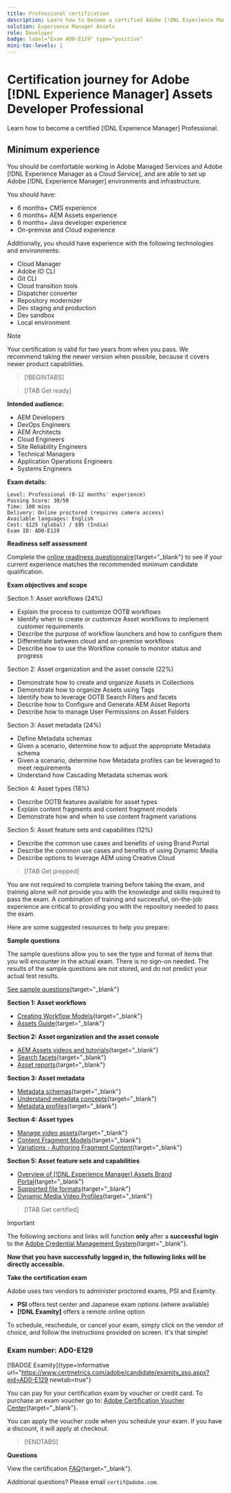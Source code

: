 ```yaml
---
title: Professional certification
description: Learn how to become a certified Adobe [!DNL Experience Manager] professional.
solution: Experience Manager Assets
role: Developer
badge: label="Exam AD0-E129" type="positive"
mini-toc-levels: 1
---
```

# Certification journey for Adobe [!DNL Experience Manager] Assets Developer Professional

Learn how to become a certified [!DNL Experience Manager] Professional.

## Minimum experience

You should be comfortable working in Adobe Managed Services and Adobe [!DNL Experience Manager as a Cloud Service], and are able to set up Adobe [!DNL Experience Manager] environments and infrastructure. 

You should have:

* 6 months+ CMS experience
* 6 months+ AEM Assets experience
* 6 months+ Java developer experience
* On-premise and Cloud experience

Additionally, you should have experience with the following technologies and environments:

* Cloud Manager
* Adobe IO CLI
* Git CLI
* Cloud transition tools
* Dispatcher converter
* Repository modernizer
* Dev staging and production
* Dev sandbox
* Local environment

>[!NOTE]
>
>Your certification is valid for two years from when you pass. We recommend taking the newer version when possible, because it covers newer product capabilities.

>[!BEGINTABS]

>[!TAB Get ready]

**Intended audience:**

* AEM Developers
* DevOps Engineers
* AEM Architects
* Cloud Engineers
* Site Reliability Engineers
* Technical Managers
* Application Operations Engineers
* Systems Engineers

**Exam details:**

```
Level: Professional (0-12 months' experience)
Passing Score: 30/50
Time: 100 mins
Delivery: Online proctored (requires camera access)
Available languages: English
Cost: $125 (global) / $95 (India)
Exam ID: AD0-E129

```

**Readiness self assessment**

Complete the [online readiness questionnaire](https://scorpion.caveon.com/launchpad/ad-q-e208-readiness-questionnaire-for-adobe-analytics-business-practitioner-expert-exam-copy-b9x6ey/ad-q-e129-readiness-questionnaire-for-adobe-aem-assets-developer-professional-exam){target="_blank"} to see if your current experience matches the recommended minimum candidate qualification.

**Exam objectives and scope**

Section 1: Asset workflows (24%)

* Explain the process to customize OOTB workflows
* Identify when to create or customize Asset workflows to implement customer requirements
* Describe the purpose of workflow launchers and how to configure them
* Differentiate between cloud and on-premise workflows
* Describe how to use the Workflow console to monitor status and progress

Section 2: Asset organization and the asset console (22%)

* Demonstrate how to create and organize Assets in Collections
* Demonstrate how to organize Assets using Tags
* Identify how to leverage OOTB Search Filters and facets
* Describe how to Configure and Generate AEM Asset Reports
* Describe how to manage User Permissions on Asset Folders

Section 3: Asset metadata (24%)

* Define Metadata schemas
* Given a scenario, determine how to adjust the appropriate Metadata schema
* Given a scenario, determine how Metadata profiles can be leveraged to meet requirements
* Understand how Cascading Metadata schemas work

Section 4: Asset types (18%)

* Describe OOTB features available for asset types
* Explain content fragments and content fragment models
* Demonstrate how and when to use content fragment variations

Section 5: Asset feature sets and capabilities (12%)

* Describe the common use cases and benefits of using Brand Portal
* Describe the common use cases and benefits of using Dynamic Media
* Describe options to leverage AEM using Creative Cloud

>[!TAB Get prepped]

You are not required to complete training before taking the exam, and training alone will not provide you with the knowledge and skills required to pass the exam. A combination of training and successful, on-the-job experience are critical to providing you with the repository needed to pass the exam.

Here are some suggested resources to help you prepare:

**Sample questions**

The sample questions allow you to see the type and format of items that you will encounter in the actual exam. There is no sign-on needed. The results of the sample questions are not stored, and do not predict your actual test results.

[See sample questions](https://scorpion.caveon.com/launchpad/ad0-e129-adobe-experience-manager-assets-developer-professional-copy-ms27zq){target="_blank"}

**Section 1: Asset workflows**

* [Creating Workflow Models](https://experienceleague.adobe.com/docs/experience-manager-64/developing/extending-aem/extending-workflows/workflows-models.html?lang=en#sync-your-workflow-generate-a-runtime-model){target="_blank"}
* [Assets Guide](https://experienceleague.adobe.com/docs/experience-manager-64/assets/home.html?lang=en){target="_blank"}

**Section 2: Asset organization and the asset console**

* [AEM Assets videos and tutorials](https://experienceleague.adobe.com/docs/experience-manager-learn/assets/overview.html?lang=en){target="_blank"}
* [Search facets](https://experienceleague.adobe.com/docs/experience-manager-65/assets/administer/search-facets.html?lang=en#restoring-default-search-facets){target="_blank"}
* [Asset reports](https://experienceleague.adobe.com/docs/experience-manager-65/assets/administer/asset-reports.html?lang=en){target="_blank"}

**Section 3: Asset metadata**

* [Metadata schemas](https://experienceleague.adobe.com/docs/experience-manager-64/assets/administer/metadata-schemas.html?lang=en#default-metadata-schema-forms){target="_blank"}
* [Understand metadata concepts](https://experienceleague.adobe.com/docs/experience-manager-65/assets/administer/metadata-concepts.html?lang=en){target="_blank"}
* [Metadata profiles](https://experienceleague.adobe.com/docs/experience-manager-64/assets/administer/metadata-profiles.html?lang=en#:~:text=Add%20a%20metadata%20profile.%20Tap%20or%20click%20the,and%20configure%20its%20properties%20in%20the%20Settings%20tab.){target="_blank"}

**Section 4: Asset types**

* [Manage video assets](https://experienceleague.adobe.com/docs/experience-manager-64/assets/managing/managing-video-assets.html?lang=en#uploading-and-previewing-video-assets){target="_blank"}
* [Content Fragment Models](https://experienceleague.adobe.com/docs/experience-manager-65/assets/content-fragments/content-fragments-models.html?lang=en#creating-a-content-fragment-model){target="_blank"}
* [Variations - Authoring Fragment Content](https://experienceleague.adobe.com/docs/experience-manager-65/assets/content-fragments/content-fragments-variations.html?lang=en#managing-variations){target="_blank"}

**Section 5: Asset feature sets and capabilities**

* [Overview of [!DNL Experience Manager] Assets Brand Portal](https://experienceleague.adobe.com/docs/experience-manager-brand-portal/using/introduction/brand-portal.html?lang=en){target="_blank"}
* [Supported file formats](https://experienceleague.adobe.com/docs/experience-manager-brand-portal/using/introduction/brand-portal-supported-formats.html?lang=en){target="_blank"}
* [Dynamic Media Video Profiles](https://experienceleague.adobe.com/docs/experience-manager-cloud-service/content/assets/dynamicmedia/video-profiles.html?lang=en){target="_blank"}

>[!TAB Get certified]

>[!IMPORTANT]
>
>The following sections and links will function **only**  after a **successful login** to the [Adobe Credential Management System](http://www.certmetrics.com/adobe){target="_blank"}. 

**Now that you have successfully logged in, the following links will be directly accessible.**

**Take the certification exam**

Adobe uses two vendors to administer proctored exams, PSI and Examity. 

* **PSI** offers test center and Japanese exam options (where available) 
* **[!DNL Examity]** offers a remote online option

To schedule, reschedule, or cancel your exam, simply click on the vendor of choice, and follow the instructions provided on screen. It's that simple!

### Exam number: AD0-E129

[!BADGE Examity]{type=Informative url="https://www.certmetrics.com/adobe/candidate/examity_sso.aspx?eid=AD0-E129 newtab=true"}

You can pay for your certification exam by voucher or credit card. To purchase an exam voucher go to: [Adobe Certification Voucher Center](https://market.xvoucher.com/adobe/global){target="_blank"}. 

You can apply the voucher code when you schedule your exam. If you have a discount, it will apply at checkout.

>[!ENDTABS]

**Questions**

View the certification [FAQ](https://experienceleague.corp.adobe.com/docs/certification/certification/faq.html?lang=en){target="_blank"}.

Additional questions? Please email `certif@adobe.com`.
